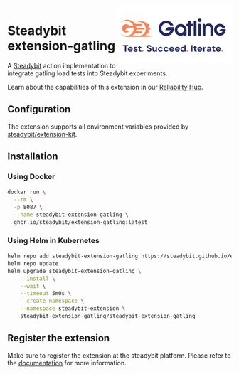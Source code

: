 <img src="./gatling-logo.png" height="130" align="right" alt="gatling logo">

# Steadybit extension-gatling

A [Steadybit](https://www.steadybit.com/) action implementation to integrate gatling load tests into Steadybit experiments.

Learn about the capabilities of this extension in our [Reliability Hub](https://hub.steadybit.com/extension/com.github.steadybit.extension_gatling).

## Configuration

The extension supports all environment variables provided by [steadybit/extension-kit](https://github.com/steadybit/extension-kit#environment-variables).

## Installation

### Using Docker

```sh
docker run \
  --rm \
  -p 8087 \
  --name steadybit-extension-gatling \
  ghcr.io/steadybit/extension-gatling:latest
```

### Using Helm in Kubernetes

```sh
helm repo add steadybit-extension-gatling https://steadybit.github.io/extension-gatling
helm repo update
helm upgrade steadybit-extension-gatling \
    --install \
    --wait \
    --timeout 5m0s \
    --create-namespace \
    --namespace steadybit-extension \
    steadybit-extension-gatling/steadybit-extension-gatling
```

## Register the extension

Make sure to register the extension at the steadybit platform. Please refer to
the [documentation](https://docs.steadybit.com/integrate-with-steadybit/extensions/extension-installation) for more information.
